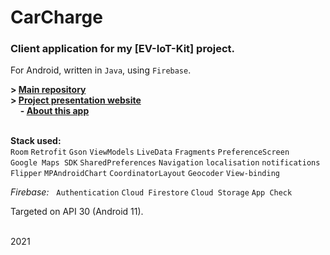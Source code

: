 # CarCharge

### Client application for my [EV-IoT-Kit] project.
For Android, written in `Java`, using `Firebase`.

**> [Main repository](https://github.com/m4rtin195/EV-IoT-Kit)**  
**> [Project presentation website](https://m4rtin195.github.io/EV-IoT-Kit)**  
&nbsp;&nbsp;&nbsp; **\- [About this app](https://m4rtin195.github.io/EV-IoT-Kit/docs/android-app/)**  
<br>

 **Stack used:**  
`Room` `Retrofit` `Gson` `ViewModels` `LiveData` `Fragments` `PreferenceScreen`  
`Google Maps SDK` `SharedPreferences` `Navigation`   `localisation` `notifications`  
`Flipper` `MPAndroidChart` `CoordinatorLayout` `Geocoder` `View-binding`  

*Firebase:* &nbsp; `Authentication` `Cloud Firestore` `Cloud Storage` `App Check`

Targeted on API 30 (Android 11).
<br><br>

2021
